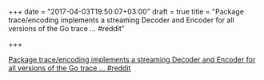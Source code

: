 +++
date = "2017-04-03T19:50:07+03:00"
draft = true
title = "Package trace/encoding implements a streaming Decoder and Encoder for all versions of the Go trace …  #reddit"

+++

<p><a href="https://t.co/CgoDdIio3z">Package trace/encoding implements a streaming Decoder and Encoder for all versions of the Go trace …  #reddit</a></p>